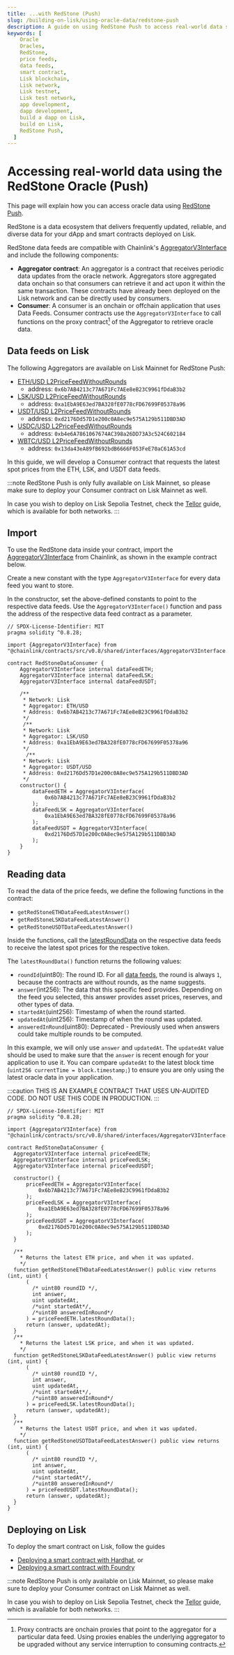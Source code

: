 ```yaml
---
title: ...with RedStone (Push)
slug: /building-on-lisk/using-oracle-data/redstone-push
description: A guide on using RedStone Push to access real-world data such as asset prices, directly from your smart contracts on the Lisk blockchain.
keywords: [
    Oracle
    Oracles,
    RedStone,
    price feeds,
    data feeds,
    smart contract,
    Lisk blockchain,
    Lisk network,
    Lisk testnet,
    Lisk test network,
    app development,
    dapp development,
    build a dapp on Lisk,
    build on Lisk,
    RedStone Push,
  ]
---
```


# Accessing real-world data using the RedStone Oracle (Push)

This page will explain how you can access oracle data using [RedStone Push](https://docs.redstone.finance/docs/get-started/models/redstone-push).

RedStone is a data ecosystem that delivers frequently updated, reliable, and diverse data for your dApp and smart contracts deployed on Lisk.

RedStone data feeds are compatible with Chainlink's [AggregatorV3Interface](https://docs.chain.link/data-feeds/using-data-feeds#solidity) and include the following components:

- **Aggregator contract**: An aggregator is a contract that receives periodic data updates from the oracle network.
Aggregators store aggregated data onchain so that consumers can retrieve it and act upon it within the same transaction.
These contracts have already been deployed on the Lisk network and can be directly used by consumers.
- **Consumer**: A consumer is an onchain or offchain application that uses Data Feeds.
Consumer contracts use the `AggregatorV3Interface` to call functions on the proxy contract[^1] of the Aggregator to retrieve oracle data.

[^1]: Proxy contracts are onchain proxies that point to the aggregator for a particular data feed.
Using proxies enables the underlying aggregator to be upgraded without any service interruption to consuming contracts.

## Data feeds on Lisk
The following Aggregators are available on Lisk Mainnet for RedStone Push:

- [ETH/USD L2PriceFeedWithoutRounds](https://blockscout.lisk.com/address/0x6b7AB4213c77A671Fc7AEe8eB23C9961fDdaB3b2)
  - address: `0x6b7AB4213c77A671Fc7AEe8eB23C9961fDdaB3b2`
- [LSK/USD L2PriceFeedWithoutRounds](https://blockscout.lisk.com/address/0xa1EbA9E63ed7BA328fE0778cFD67699F05378a96)
  - address: `0xa1EbA9E63ed7BA328fE0778cFD67699F05378a96`
- [USDT/USD L2PriceFeedWithoutRounds](https://blockscout.lisk.com/address/0xd2176Dd57D1e200c0A8ec9e575A129b511DBD3AD)
  - address: `0xd2176Dd57D1e200c0A8ec9e575A129b511DBD3AD`
- [USDC/USD L2PriceFeedWithoutRounds](https://blockscout.lisk.com/address/0xb4e6A7861067674AC398a26DD73A3c524C602184)
  - address: `0xb4e6A7861067674AC398a26DD73A3c524C602184`
- [WBTC/USD L2PriceFeedWithoutRounds](https://blockscout.lisk.com/address/0x13da43eA89fB692bdB6666F053FeE70aC61A53cd)
  - address: `0x13da43eA89fB692bdB6666F053FeE70aC61A53cd`

In this guide, we will develop a Consumer contract that requests the latest spot prices from the ETH, LSK, and USDT data feeds.

:::note
RedStone Push is only fully available on Lisk Mainnet, so please make sure to deploy your Consumer contract on Lisk Mainnet as well.

In case you wish to deploy on Lisk Sepolia Testnet, check the [Tellor](./tellor.md) guide, which is available for both networks.
:::

## Import

To use the RedStone data inside your contract, import the [AggregatorV3Interface](https://docs.chain.link/data-feeds/using-data-feeds#solidity) from Chainlink, as shown in the example contract below.

Create a new constant with the type `AggregatorV3Interface` for every data feed you want to store.

In the constructor, set the above-defined constants to point to the respective data feeds.
Use the `AggregatorV3Interface()` function and pass the address of the respective data feed contract as a parameter.

```solidity title="Importing the AggregatorV3Interface"
// SPDX-License-Identifier: MIT
pragma solidity ^0.8.28;

import {AggregatorV3Interface} from "@chainlink/contracts/src/v0.8/shared/interfaces/AggregatorV3Interface.sol";

contract RedStoneDataConsumer {
    AggregatorV3Interface internal dataFeedETH;
    AggregatorV3Interface internal dataFeedLSK;
    AggregatorV3Interface internal dataFeedUSDT;

    /**
     * Network: Lisk
     * Aggregator: ETH/USD
     * Address: 0x6b7AB4213c77A671Fc7AEe8eB23C9961fDdaB3b2
     */
     /**
     * Network: Lisk
     * Aggregator: LSK/USD
     * Address: 0xa1EbA9E63ed7BA328fE0778cFD67699F05378a96
     */
      /**
     * Network: Lisk
     * Aggregator: USDT/USD
     * Address: 0xd2176Dd57D1e200c0A8ec9e575A129b511DBD3AD
     */
    constructor() {
        dataFeedETH = AggregatorV3Interface(
            0x6b7AB4213c77A671Fc7AEe8eB23C9961fDdaB3b2
        );
        dataFeedLSK = AggregatorV3Interface(
            0xa1EbA9E63ed7BA328fE0778cFD67699F05378a96
        );
        dataFeedUSDT = AggregatorV3Interface(
            0xd2176Dd57D1e200c0A8ec9e575A129b511DBD3AD
        );
    }
}
```

## Reading data
To read the data of the price feeds, we define the following functions in the contract:

- `getRedStoneETHDataFeedLatestAnswer()`
- `getRedStoneLSKDataFeedLatestAnswer()`
- `getRedStoneUSDTDataFeedLatestAnswer()`

Inside the functions, call the [latestRoundData](https://docs.chain.link/data-feeds/api-reference#latestrounddata) on the respective data feeds to receive the latest spot prices for the respective token.

The `latestRoundData()` function returns the following values:

- `roundId`(uint80): The round ID.
For all [data feeds](#data-feeds-on-lisk), the round is always `1`, because the contracts are without rounds, as the name suggests.
- `answer`(int256): The data that this specific feed provides.
Depending on the feed you selected, this answer provides asset prices, reserves, and other types of data.
- `startedAt`(uint256): Timestamp of when the round started.
- `updatedAt`(uint256): Timestamp of when the round was updated.
- `answeredInRound`(uint80):  Deprecated - Previously used when answers could take multiple rounds to be computed.

In this example, we will only use `answer` and `updatedAt`.
The `updatedAt` value should be used to make sure that the `answer` is recent enough for your application to use it.
You can compare `updatedAt` to the latest block time (`uint256 currentTime = block.timestamp;`) to ensure you are only using the latest oracle data in your application.

:::caution
THIS IS AN EXAMPLE CONTRACT THAT USES UN-AUDITED CODE.
DO NOT USE THIS CODE IN PRODUCTION.
:::

```solidity title="Reading data feeds"
// SPDX-License-Identifier: MIT
pragma solidity ^0.8.28;

import {AggregatorV3Interface} from "@chainlink/contracts/src/v0.8/shared/interfaces/AggregatorV3Interface.sol";

contract RedStoneDataConsumer {
  AggregatorV3Interface internal priceFeedETH;
  AggregatorV3Interface internal priceFeedLSK;
  AggregatorV3Interface internal priceFeedUSDT;

  constructor() {
      priceFeedETH = AggregatorV3Interface(
          0x6b7AB4213c77A671Fc7AEe8eB23C9961fDdaB3b2
      );
      priceFeedLSK = AggregatorV3Interface(
          0xa1EbA9E63ed7BA328fE0778cFD67699F05378a96
      );
      priceFeedUSDT = AggregatorV3Interface(
          0xd2176Dd57D1e200c0A8ec9e575A129b511DBD3AD
      );
  }

  /**
    * Returns the latest ETH price, and when it was updated.
    */
  function getRedStoneETHDataFeedLatestAnswer() public view returns (int, uint) {
      (
        /* uint80 roundID */,
        int answer,
        uint updatedAt,
        /*uint startedAt*/,
        /*uint80 answeredInRound*/
      ) = priceFeedETH.latestRoundData();
      return (answer, updatedAt);
  }
  /**
    * Returns the latest LSK price, and when it was updated.
    */
  function getRedStoneLSKDataFeedLatestAnswer() public view returns (int, uint) {
      (
        /* uint80 roundID */,
        int answer,
        uint updatedAt,
        /*uint startedAt*/,
        /*uint80 answeredInRound*/
      ) = priceFeedLSK.latestRoundData();
      return (answer, updatedAt);
  }
  /**
    * Returns the latest USDT price, and when it was updated.
    */
  function getRedStoneUSDTDataFeedLatestAnswer() public view returns (int, uint) {
      (
        /* uint80 roundID */,
        int answer,
        uint updatedAt,
        /*uint startedAt*/,
        /*uint80 answeredInRound*/
      ) = priceFeedUSDT.latestRoundData();
      return (answer, updatedAt);
  }
}
```

## Deploying on Lisk

To deploy the smart contract on Lisk, follow the guides 

- [Deploying a smart contract with Hardhat](../deploying-smart-contract/with-Hardhat), or
- [Deploying a smart contract with Foundry](../deploying-smart-contract/with-Foundry)

:::note
RedStone Push is only available on Lisk Mainnet, so please make sure to deploy your Consumer contract on Lisk Mainnet as well.

In case you wish to deploy on Lisk Sepolia Testnet, check the [Tellor](./tellor.md) guide, which is available for both networks.
:::